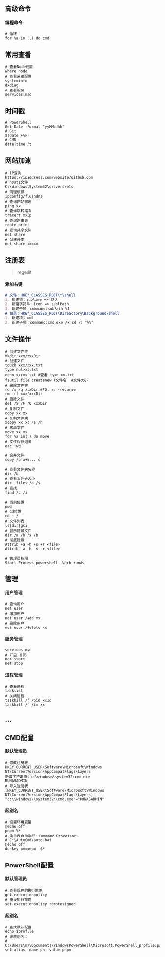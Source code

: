 ## 高级命令

#### 编程命令

```shell
# 循环
for %a in (,) do cmd
```

## 常用查看

~~~shell
# 查看Node位置
where node
# 查看系统配置
systeminfo
dxdiag
# 查看服务
services.msc
~~~

## 时间戳

~~~shell
# PowerShell
Get-Date -Format "yyMMddhh"
# Git
$(date +%F)
# CMD
date|time /t
~~~

## 网站加速

~~~shell
# IP查询
https://ipaddress.com/website/github.com
# hosts文件
C:\Windows\System32\drivers\etc
# 清理缓存
ipconfig/flushdns
# 查询网站网速
ping xx
# 查询跳转路由
tracert xxIp
# 查询路由表
route print
# 查询共享文件
net share
# 创建共享
net share xx=xx
~~~

## 注册表

> regedit

#### 添加右键

```markdown
# 文件：HKEY_CLASSES_ROOT\*\shell
1. 新建项：sublime => 默认
2. 新建字符串：Icon => sublPath
3. 新建子项：command:subPath %1
# 目录：HKEY_CLASSES_ROOT\Direactory\Background\shell
1. 新建项：cmd
2. 新建子项：command:cmd.exe /k cd /d "%V"
```

## 文件操作

~~~shell
# 创建文件夹
mkdir xxx/xxxDir
# 创建文件
touch xxx/xxx.txt
type nul>xx.txt
echo xx>xx.txt #查看 type xx.txt
fsutil file createnew #文件名  #文件大小
# 删除文件夹
rd /s /q xxxDir #PS: rd -recurse
rm -rf xxx/xxxDir
# 删除文件
del /S /F /Q xxxDir
# 复制文件
copy xx xx
# 复制文件夹
xcopy xx xx /s /h
# 移动文件
move xx xx
for %a in(,) do move
# 文件保存退出
esc :wq
~~~

```shell
# 合并文件
copy /b a+b... c
```

~~~shell
# 查看文件夹名称
dir /b
# 查看文件夹大小
dir _files /a /s
# 查找
find /c /i
~~~

~~~shell
# 当前位置
pwd
# Cd位置
cd ~ /
# 文件列表
ls|dir|gci
# 显示隐藏文件
dir /a /h /s /b
# 彻底隐藏
Attrib +a +h +s +r <file>
Attrib -a -h -s -r <file>
~~~

~~~shell
# 管理员权限
Start-Process powershell -Verb runAs 
~~~

## 管理

#### 用户管理

~~~shell
# 查询用户
net user
# 增加用户
net user /add xx
# 删除用户
net user /delete xx
~~~

#### 服务管理

~~~shell
services.msc
# 开启|关闭
net start
net stop
~~~

#### 进程管理

~~~shell
# 查看进程
tasklist
# 关闭进程
taskkill /f /pid xxId
taskkill /f /im xx
~~~

## ...

## CMD配置

#### 默认管理员

~~~shell
# 修改注册表
HKEY_CURRENT_USER\Software\Microsoft\Windows NT\CurrentVersion\AppCompatFlags\Layers
新增字符串值：c:\windows\system32\cmd.exe
RUNASADMIN
# 导入注册表
[HKEY_CURRENT_USER\Software\Microsoft\Windows NT\CurrentVersion\AppCompatFlags\Layers]
"c:\\windows\\system32\\cmd.exe"="RUNASADMIN"
~~~

#### 起别名

```shell
# 设置环境变量
@echo off
pnpm %*
# 注册表自动执行：Command Processor
# C:\AutoCmd\auto.bat
@echo off
doskey pm=pnpm  $*
```

## PowerShell配置

#### 默认管理员

```shell
# 查看现在的执行策略
get-executionpolicy
# 重设执行策略
set-executionpolicy remotesigned
```

#### 起别名

```shell
# 查找默认配置
echo $profile
# 设置别名：
# C:\Users\my\Documents\WindowsPowerShell\Microsoft.PowerShell_profile.ps1
set-alias -name pn -value pnpm
```



